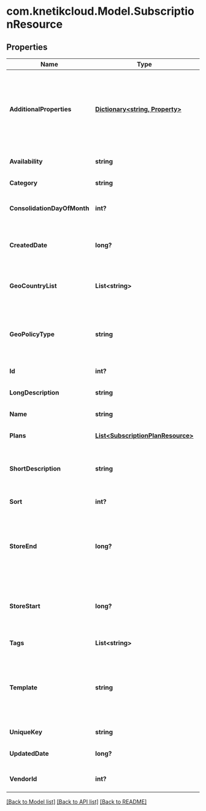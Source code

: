 # com.knetikcloud.Model.SubscriptionResource
## Properties

Name | Type | Description | Notes
------------ | ------------- | ------------- | -------------
**AdditionalProperties** | [**Dictionary&lt;string, Property&gt;**](Property.md) | A map of item additional properties, keyed on the property name. Must match the names and types defined in the template for this item type. | [optional] 
**Availability** | **string** | Who can purchase this subscription | [optional] 
**Category** | **string** | A category for filtering items | [optional] 
**ConsolidationDayOfMonth** | **int?** | The day of the month 1..31 this subscription will renew | [optional] 
**CreatedDate** | **long?** | The date the item was created, unix timestamp in seconds | [optional] 
**GeoCountryList** | **List&lt;string&gt;** | A list of country iso3 codes to include in the blacklist/whitelist geo policy | [optional] 
**GeoPolicyType** | **string** | Whether to use the geo_country_list as a black list or white list for item geographical availability | [optional] 
**Id** | **int?** | The id of the item | [optional] 
**LongDescription** | **string** | A long description of the subscription | [optional] 
**Name** | **string** | The name of the item | 
**Plans** | [**List&lt;SubscriptionPlanResource&gt;**](SubscriptionPlanResource.md) | The billing options for this subscription | [optional] 
**ShortDescription** | **string** | A short description of the subscription.  Max 255 characters | [optional] 
**Sort** | **int?** | A number to use in sorting items.  Default 500 | [optional] 
**StoreEnd** | **long?** | Used to schedule removal from store.  Null means the subscription will never be removed | [optional] 
**StoreStart** | **long?** | Used to schedule appearance in store.  Null means the subscription will appear now | [optional] 
**Tags** | **List&lt;string&gt;** | List of tags used for filtering items | [optional] 
**Template** | **string** | An item template this item is validated against. May be null and no validation of additional properties will be done. | [optional] 
**UniqueKey** | **string** | The unique key for the item | [optional] 
**UpdatedDate** | **long?** | The date the item was last updated | [optional] 
**VendorId** | **int?** | The vendor who provides the item | 

[[Back to Model list]](../README.md#documentation-for-models) [[Back to API list]](../README.md#documentation-for-api-endpoints) [[Back to README]](../README.md)

